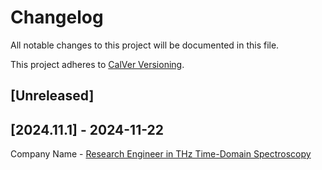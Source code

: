 # Changelog

All notable changes to this project will be documented in this file.

This project adheres to [CalVer Versioning](https://calver.org).

## [Unreleased]

## [2024.11.1] - 2024-11-22

Company Name - [Research Engineer in THz Time-Domain Spectroscopy](https://github.com/kadykov/typstCV)
